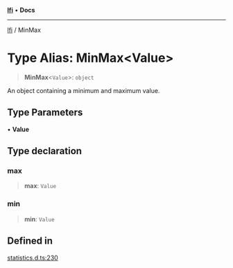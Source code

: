 [**lfi**](../readme.md) • **Docs**

***

[lfi](../globals.md) / MinMax

# Type Alias: MinMax\<Value\>

> **MinMax**\<`Value`\>: `object`

An object containing a minimum and maximum value.

## Type Parameters

• **Value**

## Type declaration

### max

> **max**: `Value`

### min

> **min**: `Value`

## Defined in

[statistics.d.ts:230](https://github.com/TomerAberbach/lfi/blob/e98b31ea37c84de0758cf58c8fcf28193f36b533/src/operations/statistics.d.ts#L230)
